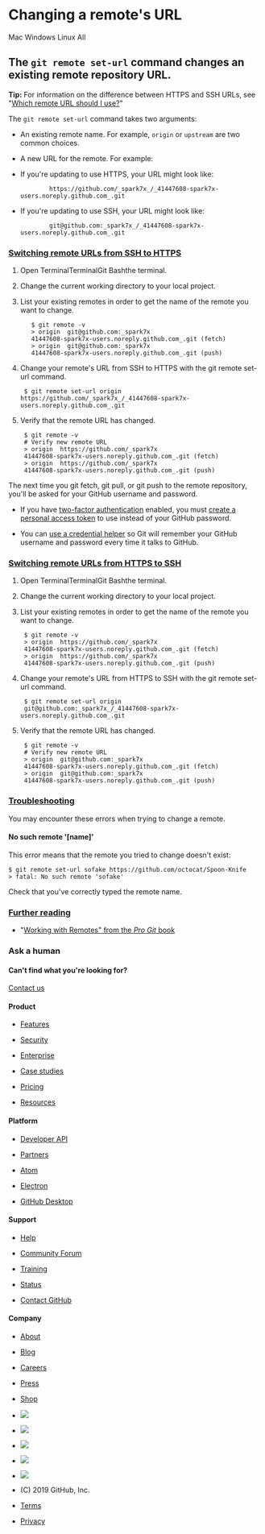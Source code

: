 # Changing a remote's URL

Mac Windows Linux All

## The `git remote set-url` command changes an existing remote repository URL.

**Tip:** For information on the difference between HTTPS and SSH URLs, see "[Which remote URL should I use?](/en/articles/which-remote-url-should-i-use)"

The `git remote set-url` command takes two arguments:

  * An existing remote name. For example, `origin` or `upstream` are two common choices.
  * A new URL for the remote. For example:

  * If you're updating to use HTTPS, your URL might look like:
        
                https://github.com/_spark7x_/_41447608-spark7x-users.noreply.github.com_.git
        
        
        
        
        
  * If you're updating to use SSH, your URL might look like:
        
        
        
        
                git@github.com:_spark7x_/_41447608-spark7x-users.noreply.github.com_.git
        
        
        
### [Switching remote URLs from SSH to HTTPS](https://help.github.com/en/articles/changing-a-remotes-url#switching-remote-urls-from-ssh-to-https)
    
    
1. Open TerminalTerminalGit Bashthe terminal.
    
2. Change the current working directory to your local project.
    
3. List your existing remotes in order to get the name of the remote you want to change.
    
    
      
    
          $ git remote -v
          > origin  git@github.com:_spark7x
          41447608-spark7x-users.noreply.github.com_.git (fetch)
          > origin  git@github.com:_spark7x
          41447608-spark7x-users.noreply.github.com_.git (push)
    
4. Change your remote's URL from SSH to HTTPS with the git remote set-url command.
    
    
    
    
        $ git remote set-url origin https://github.com/_spark7x_/_41447608-spark7x-users.noreply.github.com_.git
    
    
    
    
    
5. Verify that the remote URL has changed.
    
    
      
    
        $ git remote -v
        # Verify new remote URL
        > origin  https://github.com/_spark7x
        41447608-spark7x-users.noreply.github.com_.git (fetch)
        > origin  https://github.com/_spark7x
        41447608-spark7x-users.noreply.github.com_.git (push)
    
    
The next time you git fetch, git pull, or git push to the remote repository, you'll be asked for your GitHub username and password.
    
* If you have [two-factor authentication](/en/articles/securing-your-account-with-two-factor-authentication-2fa) enabled, you must [create a personal access token](/en/articles/creating-a-personal-access-token-for-the-command-line) to use instead of your GitHub password.
    
* You can [use a credential helper](/en/articles/caching-your-github-password-in-git) so Git will remember your GitHub username and password every time it talks to GitHub.
    
### [Switching remote URLs from HTTPS to SSH](https://help.github.com/en/articles/changing-a-remotes-url#switching-remote-urls-from-https-to-ssh)
    
1. Open TerminalTerminalGit Bashthe terminal.
    
2. Change the current working directory to your local project.
    
3. List your existing remotes in order to get the name of the remote you want to change.
    
        $ git remote -v
        > origin  https://github.com/_spark7x
        41447608-spark7x-users.noreply.github.com_.git (fetch)
        > origin  https://github.com/_spark7x
        41447608-spark7x-users.noreply.github.com_.git (push)
    
4. Change your remote's URL from HTTPS to SSH with the git remote set-url command.
    
        $ git remote set-url origin
        git@github.com:_spark7x_/_41447608-spark7x-users.noreply.github.com_.git
      
5. Verify that the remote URL has changed.
    
        $ git remote -v
        # Verify new remote URL
        > origin  git@github.com:_spark7x
        41447608-spark7x-users.noreply.github.com_.git (fetch)
        > origin  git@github.com:_spark7x
        41447608-spark7x-users.noreply.github.com_.git (push)
    
    
### [Troubleshooting](https://help.github.com/en/articles/changing-a-remotes-url#troubleshooting)
    
You may encounter these errors when trying to change a remote.
    
    
#### No such remote '[name]'
    
This error means that the remote you tried to change doesn't exist:
    
    
    $ git remote set-url sofake https://github.com/octocat/Spoon-Knife
    > fatal: No such remote 'sofake'
    
    
    
Check that you've correctly typed the remote name.
    
    
### [Further reading](https://help.github.com/en/articles/changing-a-remotes-url#further-reading)
    
* "[Working with Remotes" from the _Pro Git_ book](https://git-scm.com/book/en/Git-Basics-Working-with-Remotes)
    
    
### Ask a human

#### Can't find what you're looking for?
    
    
[Contact us](https://github.com/contact)
          
[](https://github.com/)
          
    
#### Product
           
* [Features](https://github.com/features)
    
              
* [Security](https://github.com/security)
    
              
* [Enterprise](https://github.com/enterprise)
    
              
* [Case studies](https://github.com/case-studies?type=customers)
    
              
* [Pricing](https://github.com/pricing)
    
              
* [Resources](https://resources.github.com)
    
#### Platform
* [Developer API](https://developer.github.com/)
    
              
* [Partners](http://partner.github.com/)
    
              
* [Atom](https://atom.io)
    
              
* [Electron](http://electron.atom.io/)
    
              
* [GitHub Desktop](https://desktop.github.com/)

#### Support
         
* [Help](/)
    
              
* [Community Forum](https://github.community)
    
              
* [Training](https://services.github.com/)
    
              
* [Status](https://githubstatus.com/)
    
              
* [Contact GitHub](https://github.com/contact)
    
#### Company
* [About](https://github.com/about)
    
              
* [Blog](https://github.blog/)
    
              
* [Careers](https://github.com/about/careers)
    
              
* [Press](https://github.com/about/press)
    
              
* [Shop](https://shop.github.com)
    
* ![](https://img.icons8.com/color/48/000000/twitter.png)

* ![](https://img.icons8.com/color/48/000000/facebook.png)

* ![](https://img.icons8.com/color/48/000000/youtube.png)

* ![](https://img.icons8.com/color/48/000000/linkedin.png)
           
* ![](https://img.icons8.com/color/48/000000//github.png)

* (C) 2019 GitHub, Inc.
    
* [Terms ](/articles/github-terms-of-service/)
    
* [Privacy ](/articles/github-privacy-statement/)
